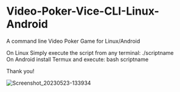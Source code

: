 # Video-Poker-Vice-CLI-Linux-Android
A command line Video Poker Game for Linux/Android

On Linux Simply execute the script from any terminal: ./scriptname 
<br>
On Android install Termux and execute: bash scriptname

Thank you!

![Screenshot_20230523-133934](https://github.com/lexterror/Video-Poker-Vice-CLI-Linux-Android/assets/16135535/26f1ca74-8dba-4fe0-bcbb-5255a4d1307c)
